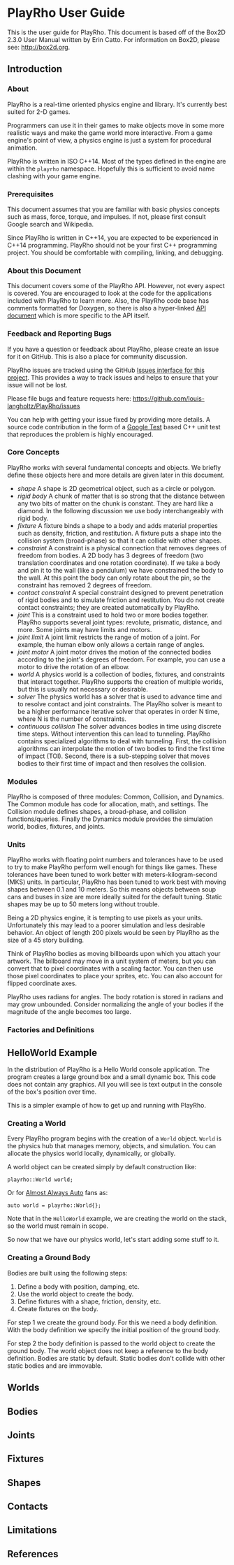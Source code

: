 # PlayRho User Guide

This is the user guide for PlayRho. This document is based off of the Box2D 2.3.0 User Manual written by Erin Catto. For information on Box2D, please see: http://box2d.org.

## Introduction

### About

PlayRho is a real-time oriented physics engine and library. It's currently best suited for 2-D games.

Programmers can use it in their games to make objects move in some more realistic ways and make the game world more interactive. From a game engine's point of view, a physics engine is just a system for procedural animation.

PlayRho is written in ISO C++14. Most of the types defined in the engine are within the `playrho` namespace. Hopefully this is sufficient to avoid name clashing with your game engine.

### Prerequisites

This document assumes that you are familiar with basic physics concepts such as mass, force, torque, and impulses. If not, please first consult Google search and Wikipedia.

Since PlayRho is written in C++14, you are expected to be experienced in C++14 programming. PlayRho should not be your first C++ programming project. You should be comfortable with compiling, linking, and debugging.

### About this Document

This document covers some of the PlayRho API. However, not every aspect is covered. You are encouraged to look at the code for the applications included with PlayRho to learn more. Also, the PlayRho code base has comments formatted for Doxygen, so there is also a hyper-linked [API document](https://louis-langholtz.github.io/PlayRho/API/index.html) which is more specific to the API itself.

### Feedback and Reporting Bugs

If you have a question or feedback about PlayRho, please create an issue for it on GitHub. This is also a place for community discussion.

PlayRho issues are tracked using the GitHub [Issues interface for this project](https://github.com/louis-langholtz/PlayRho/issues). This provides a way to track issues and helps to ensure that your issue will not be lost.

Please file bugs and feature requests here: https://github.com/louis-langholtz/PlayRho/issues

You can help with getting your issue fixed by providing more details. A source code contribution in the form of a [Google Test](https://github.com/google/googletest) based C++ unit test that reproduces the problem is highly encouraged.

### Core Concepts

PlayRho works with several fundamental concepts and objects. We briefly define these objects here and more details are given later in this document.

- *shape* A shape is 2D geometrical object, such as a circle or polygon.
- *rigid body* A chunk of matter that is so strong that the distance between any two bits of matter on the chunk is constant. They are hard like a diamond. In the following discussion we use body interchangeably with rigid body.
- *fixture* A fixture binds a shape to a body and adds material properties such as density, friction, and restitution. A fixture puts a shape into the collision system (broad-phase) so that it can collide with other shapes.
- *constraint* A constraint is a physical connection that removes degrees of freedom from bodies. A 2D body has 3 degrees of freedom (two translation coordinates and one rotation coordinate). If we take a body and pin it to the wall (like a pendulum) we have constrained the body to the wall. At this point the body can only rotate about the pin, so the constraint has removed 2 degrees of freedom.
- *contact constraint* A special constraint designed to prevent penetration of rigid bodies and to simulate friction and restitution. You do not create contact constraints; they are created automatically by PlayRho.
- *joint* This is a constraint used to hold two or more bodies together. PlayRho supports several joint types: revolute, prismatic, distance, and more. Some joints may have limits and motors.
- *joint limit* A joint limit restricts the range of motion of a joint. For example, the human elbow only allows a certain range of angles.
- *joint motor* A joint motor drives the motion of the connected bodies according to the joint's degrees of freedom. For example, you can use a motor to drive the rotation of an elbow.
- *world* A physics world is a collection of bodies, fixtures, and constraints that interact together. PlayRho supports the creation of multiple worlds, but this is usually not necessary or desirable.
- *solver* The physics world has a solver that is used to advance time and to resolve contact and joint constraints. The PlayRho solver is meant to be a higher performance iterative solver that operates in order N time, where N is the number of constraints.
- *continuous collision* The solver advances bodies in time using discrete time steps. Without intervention this can lead to tunneling. PlayRho contains specialized algorithms to deal with tunneling. First, the collision algorithms can interpolate the motion of two bodies to find the first time of impact (TOI). Second, there is a sub-stepping solver that moves bodies to their first time of impact and then resolves the collision.

### Modules

PlayRho is composed of three modules: Common, Collision, and Dynamics. The Common module has code for allocation, math, and settings. The Collision module defines shapes, a broad-phase, and collision functions/queries. Finally the Dynamics module provides the simulation world, bodies, fixtures, and joints.

### Units

PlayRho works with floating point numbers and tolerances have to be used to try to make PlayRho perform well enough for things like games. These tolerances have been tuned to work better with meters-kilogram-second (MKS) units. In particular, PlayRho has been tuned to work best with moving shapes between 0.1 and 10 meters. So this means objects between soup cans and buses in size are more ideally suited for the default tuning. Static shapes may be up to 50 meters long without trouble.

Being a 2D physics engine, it is tempting to use pixels as your units. Unfortunately this may lead to a poorer simulation and less desirable behavior. An object of length 200 pixels would be seen by PlayRho as the size of a 45 story building.

Think of PlayRho bodies as moving billboards upon which you attach your artwork. The billboard may move in a unit system of meters, but you can convert that to pixel coordinates with a scaling factor. You can then use those pixel coordinates to place your sprites, etc. You can also account for flipped coordinate axes.

PlayRho uses radians for angles. The body rotation is stored in radians and may grow unbounded. Consider normalizing the angle of your bodies if the magnitude of the angle becomes too large.

### Factories and Definitions

## HelloWorld Example

In the distribution of PlayRho is a Hello World console application. The program creates a large ground box and a small dynamic box. This code does not contain any graphics. All you will see is text output in the console of the box's position over time.

This is a simpler example of how to get up and running with PlayRho.

### Creating a World

Every PlayRho program begins with the creation of a `World` object. `World` is the physics hub that manages memory, objects, and simulation. You can allocate the physics world locally, dynamically, or globally.

A world object can be created simply by default construction like:

    playrho::World world;

Or for [Almost Always Auto](https://herbsutter.com/2013/08/12/gotw-94-solution-aaa-style-almost-always-auto/) fans as:

    auto world = playrho::World{};

Note that in the `HelloWorld` example, we are creating the world on the stack, so the world must remain in scope.

So now that we have our physics world, let's start adding some stuff to it.

### Creating a Ground Body

Bodies are built using the following steps:

1. Define a body with position, damping, etc.
2. Use the world object to create the body.
3. Define fixtures with a shape, friction, density, etc.
4. Create fixtures on the body.

For step 1 we create the ground body. For this we need a body definition. With the body definition we specify the initial position of the ground body.

For step 2 the body definition is passed to the world object to create the ground body. The world object does not keep a reference to the body definition. Bodies are static by default. Static bodies don't collide with other static bodies and are immovable.

## Worlds

## Bodies

## Joints

## Fixtures

## Shapes

## Contacts

## Limitations

## References
